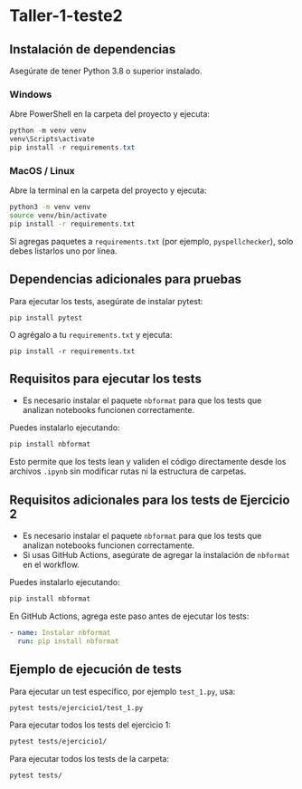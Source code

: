 # Taller-1-teste2

## Instalación de dependencias

Asegúrate de tener Python 3.8 o superior instalado.

### Windows

Abre PowerShell en la carpeta del proyecto y ejecuta:

```powershell
python -m venv venv
venv\Scripts\activate
pip install -r requirements.txt
```

### MacOS / Linux

Abre la terminal en la carpeta del proyecto y ejecuta:

```bash
python3 -m venv venv
source venv/bin/activate
pip install -r requirements.txt
```

Si agregas paquetes a `requirements.txt` (por ejemplo, `pyspellchecker`), solo debes listarlos uno por línea.

## Dependencias adicionales para pruebas

Para ejecutar los tests, asegúrate de instalar pytest:

```
pip install pytest
```

O agrégalo a tu `requirements.txt` y ejecuta:

```
pip install -r requirements.txt
```

## Requisitos para ejecutar los tests

- Es necesario instalar el paquete `nbformat` para que los tests que analizan notebooks funcionen correctamente.

Puedes instalarlo ejecutando:

```bash
pip install nbformat
```

Esto permite que los tests lean y validen el código directamente desde los archivos `.ipynb` sin modificar rutas ni la estructura de carpetas.

## Requisitos adicionales para los tests de Ejercicio 2

- Es necesario instalar el paquete `nbformat` para que los tests que analizan notebooks funcionen correctamente.
- Si usas GitHub Actions, asegúrate de agregar la instalación de `nbformat` en el workflow.

Puedes instalarlo ejecutando:

```bash
pip install nbformat
```

En GitHub Actions, agrega este paso antes de ejecutar los tests:

```yaml
- name: Instalar nbformat
  run: pip install nbformat
```

## Ejemplo de ejecución de tests

Para ejecutar un test específico, por ejemplo `test_1.py`, usa:

```bash
pytest tests/ejercicio1/test_1.py
```

Para ejecutar todos los tests del ejercicio 1:

```bash
pytest tests/ejercicio1/
```

Para ejecutar todos los tests de la carpeta:

```bash
pytest tests/
```

